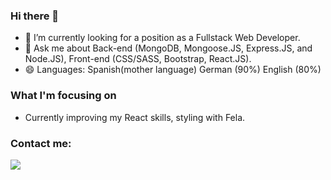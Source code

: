 ### Hi there 👋


<!-- **habidbesp/habidbesp** is a ✨ _special_ ✨ repository because its `README.md` (this file) appears on your GitHub profile.
Here are some ideas to get you started: -->

- 🌱 I’m currently looking for a position as a Fullstack Web Developer.
- 💬 Ask me about Back-end (MongoDB, Mongoose.JS, Express.JS, and Node.JS), Front-end (CSS/SASS, Bootstrap, React.JS).
- 😄 Languages: Spanish(mother language) German (90%) English (80%)

### What I'm focusing on 

- Currently improving my React skills, styling with Fela.

### Contact me:

<a href="https://www.linkedin.com/in/habidbadillo/"><img src="https://img.shields.io/badge/linkedin%20@habid_b_espinosa-DD2476?style=for-the-badge&logo=linkedin&logoColor=white"/></a>
